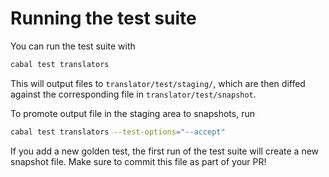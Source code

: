 # Running the test suite

You can run the test suite with

```sh
cabal test translators
```

This will output files to `translator/test/staging/`, which are then
diffed against the corresponding file in `translator/test/snapshot`.

To promote output file in the staging area to snapshots, run

```sh
cabal test translators --test-options="--accept"
```

If you add a new golden test, the first run of the test suite
will create a new snapshot file. Make sure to commit this 
file as part of your PR!
